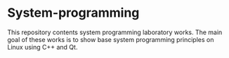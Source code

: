 # System-programming
This repository contents system programming laboratory works.
The main goal of these works is to show base system programming principles on Linux using C++ and Qt.
